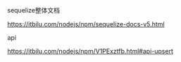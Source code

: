 sequelize整体文档

https://itbilu.com/nodejs/npm/sequelize-docs-v5.html

api

https://itbilu.com/nodejs/npm/V1PExztfb.html#api-upsert